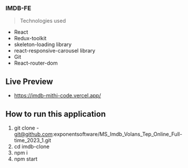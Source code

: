 ### IMDB-FE


> Technologies used
- React
- Redux-toolkit
- skeleton-loading library
- react-responsive-carousel library
- Git
- React-router-dom

## Live Preview
- https://imdb-mithi-code.vercel.app/


## How to run this application
1. git clone - git@github.com:exponentsoftware/MS_Imdb_Volans_Tep_Online_Full-time_2023_1.git
2. cd imdb-clone 
3. npm i 
4. npm start 